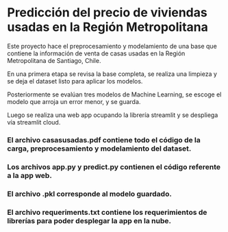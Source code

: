 # Predicción del precio de viviendas usadas en la Región Metropolitana
Este proyecto hace el preprocesamiento y modelamiento de una base que contiene la información de venta de casas usadas en la Región Metropolitana de Santiago, Chile.

En una primera etapa se revisa la base completa, se realiza una limpieza y se deja el dataset listo para aplicar los modelos.

Posteriormente se evalúan tres modelos de Machine Learning, se escoge el modelo que arroja un error menor, y se guarda.

Luego se realiza una web app ocupando la librería streamlit y se despliega vía streamlit cloud.


### El archivo casasusadas.pdf contiene todo el código de la carga, preprocesamiento y modelamiento del dataset.
### Los archivos app.py y predict.py contienen el código referente a la app web.
### El archivo .pkl corresponde al modelo guardado.
### El archivo requeriments.txt contiene los requerimientos de librerías para poder desplegar la app en la nube.

